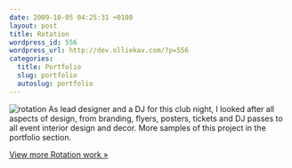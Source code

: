 ```yaml
--- 
date: 2009-10-05 04:25:31 +0100
layout: post
title: Rotation
wordpress_id: 556
wordpress_url: http://dev.olliekav.com/?p=556
categories: 
  title: Portfolio
  slug: portfolio
  autoslug: portfolio
---
```

![rotation](http://www.olliekav.com/wp-content/uploads/rotation.jpg "rotation")
As lead designer and a DJ for this club night, I looked after all aspects of design, from branding, flyers, posters, tickets and DJ passes to all event interior design and decor. More samples of this project in the portfolio section.

[View more Rotation work »](http://www.flickr.com/photos/olliekav/sets/72157604495622344/)
